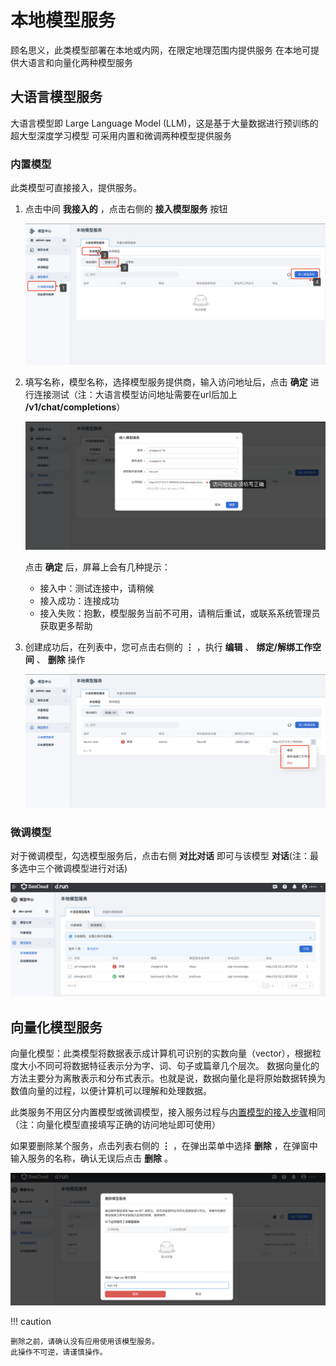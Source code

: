 # 本地模型服务

顾名思义，此类模型部署在本地或内网，在限定地理范围内提供服务
在本地可提供大语言和向量化两种模型服务

## 大语言模型服务

大语言模型即 Large Language Model (LLM)，这是基于大量数据进行预训练的超大型深度学习模型
可采用内置和微调两种模型提供服务

### 内置模型

此类模型可直接接入，提供服务。

1. 点击中间 **我接入的** ，点击右侧的 **接入模型服务** 按钮

    ![接入模型服务](../images/local01.jpg)

1. 填写名称，模型名称，选择模型服务提供商，输入访问地址后，点击 **确定** 进行连接测试（注：大语言模型访问地址需要在url后加上 **/v1/chat/completions**）

    ![填写信息](../images/local02.jpg)

    点击 **确定** 后，屏幕上会有几种提示：

    - 接入中：测试连接中，请稍候
    - 接入成功：连接成功
    - 接入失败：抱歉，模型服务当前不可用，请稍后重试，或联系系统管理员获取更多帮助

2. 创建成功后，在列表中，您可点击右侧的 **⋮** ，执行 **编辑** 、 **绑定/解绑工作空间** 、 **删除** 操作

    ![更多操作](../images/local03.jpg)

### 微调模型

对于微调模型，勾选模型服务后，点击右侧 **对比对话** 即可与该模型 **对话**(注：最多选中三个微调模型进行对话)

![微调模型对话](../images/local04.png)

## 向量化模型服务

向量化模型：此类模型将数据表示成计算机可识别的实数向量（vector），根据粒度大小不同可将数据特征表示分为字、词、句子或篇章几个层次。
数据向量化的方法主要分为离散表示和分布式表示。也就是说，数据向量化是将原始数据转换为数值向量的过程，以便计算机可以理解和处理数据。

此类服务不用区分内置模型或微调模型，接入服务过程与[内置模型的接入步骤](#_3)相同（注：向量化模型直接填写正确的访问地址即可使用）

如果要删除某个服务，点击列表右侧的 **⋮** ，在弹出菜单中选择 **删除** ，在弹窗中输入服务的名称，确认无误后点击 **删除** 。

![删除模型服务](../images/local05.png)

!!! caution

    删除之前，请确认没有应用使用该模型服务。
    此操作不可逆，请谨慎操作。


